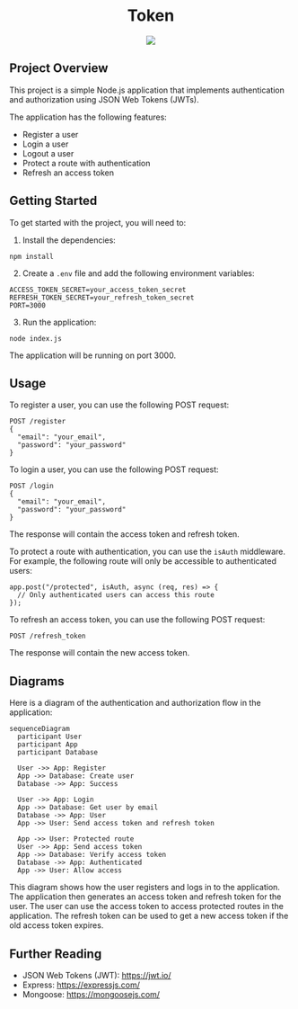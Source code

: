 <h1 align="center"> Token </h1>

<p align="center"><img src="https://github.com/ahmedeid6842/Code-Base/assets/57197702/dfbfba8c-45bc-461c-93a8-168503e60bcc" /> </p>

## Project Overview

This project is a simple Node.js application that implements authentication and authorization using JSON Web Tokens (JWTs).

The application has the following features:

* Register a user
* Login a user
* Logout a user
* Protect a route with authentication
* Refresh an access token

## Getting Started

To get started with the project, you will need to:

1. Install the dependencies:

```
npm install
```

2. Create a `.env` file and add the following environment variables:

```
ACCESS_TOKEN_SECRET=your_access_token_secret
REFRESH_TOKEN_SECRET=your_refresh_token_secret
PORT=3000
```

3. Run the application:

```
node index.js
```

The application will be running on port 3000.

## Usage

To register a user, you can use the following POST request:

```
POST /register
{
  "email": "your_email",
  "password": "your_password"
}
```

To login a user, you can use the following POST request:

```
POST /login
{
  "email": "your_email",
  "password": "your_password"
}
```

The response will contain the access token and refresh token.

To protect a route with authentication, you can use the `isAuth` middleware. For example, the following route will only be accessible to authenticated users:

```
app.post("/protected", isAuth, async (req, res) => {
  // Only authenticated users can access this route
});
```

To refresh an access token, you can use the following POST request:

```
POST /refresh_token
```

The response will contain the new access token.

## Diagrams

Here is a diagram of the authentication and authorization flow in the application:

```mermaid
sequenceDiagram
  participant User
  participant App
  participant Database

  User ->> App: Register
  App ->> Database: Create user
  Database ->> App: Success

  User ->> App: Login
  App ->> Database: Get user by email
  Database ->> App: User
  App ->> User: Send access token and refresh token

  App ->> User: Protected route
  User ->> App: Send access token
  App ->> Database: Verify access token
  Database ->> App: Authenticated
  App ->> User: Allow access
```

This diagram shows how the user registers and logs in to the application. The application then generates an access token and refresh token for the user. The user can use the access token to access protected routes in the application. The refresh token can be used to get a new access token if the old access token expires.

## Further Reading

* JSON Web Tokens (JWT): https://jwt.io/
* Express: https://expressjs.com/
* Mongoose: https://mongoosejs.com/
